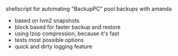 shellscript for automating "BackupPC" pool backups with amanda

* based on lvm2 snapshots
* block based for faster backup and restore
* using lzop compression, because it's fast
* tests most possible options
* quick and dirty logging feature
